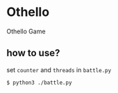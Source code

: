 # Othello
Othello Game
## how to use?

set `counter` and `threads` in `battle.py`
```
$ python3 ./battle.py
```
